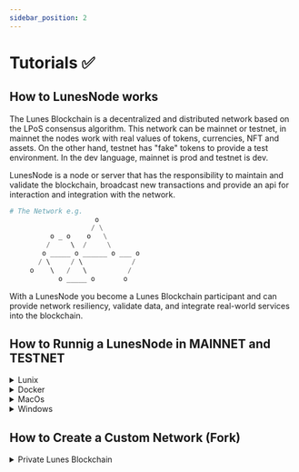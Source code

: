 ```yaml
---
sidebar_position: 2
---
```


# Tutorials ✅


## How to LunesNode works

The Lunes Blockchain is a decentralized and distributed network based on the LPoS consensus algorithm. This network can be mainnet or testnet, in mainnet the nodes work with real values of tokens, currencies, NFT and assets. On the other hand, testnet has "fake" tokens to provide a test environment.
In the dev language, mainnet is prod and testnet is dev.

LunesNode is a node or server that has the responsibility to maintain and validate the blockchain, broadcast new transactions and provide an api for interaction and integration with the network.

```py
# The Network e.g.
                     o 
                    / \
          o _ o    o   \
         /     \  /     \
        o _____ o ______ o ___ o
       / \     / \            /
     o    \   /   \          /
            o _____ o       o
```

With a LunesNode you become a Lunes Blockchain participant and can provide network resiliency, validate data, and integrate real-world services into the blockchain.

## How to Runnig a LunesNode in MAINNET and TESTNET

<details>
  <summary>Lunix</summary>

**Get files**

Your need **LunesNode java executable** **[get here](https://github.com/lunes-platform/lunesnode/releases/download/v0.1.4/lunesnode-latest.jar)**

Now your need also a set a config file with your want.

```HOCON
lunes {
  directory = ""

  blockchain.type = 
  network.known-peers = [""]

  wallet.password = ""
  wallet.seed = ""
}
```

**info**
- `directory` is a local on your copy from lunesblockchain will be persisted
- `blockchain.type` type of network your want connect, MAINNET or TESTNET
- `network.known-peers` in here your should be put a `ip:7770` like address of a lunesnode, for **mainnet** `5.196.155.34:7770` or **testnet** `5.196.155.46:7770`
- `wallet.password` the password that your wallet will be encrypted
- `wallet.seed` your seed in `BASE58` hash

**after save this file with `lunesnode.conf` name**
* your can be take a **completely conf**  in **[here](https://github.com/lunes-platform/lunesnode/blob/master/src/main/resources/application.conf)**

Now your machine shold have files:
```
lunesnode.conf
lunesnode-latest.jar
```

**Run**
```
java -jar lunesnode-lates.jar
```

If your want enable LunesNode to run forever, save this file in `/etc/systemd/system/` with `lunesnode.service`
```
[Unit]
Description=Lunes Node Blockchain
After=network.target

[Service]
WorkingDirectory=PATH_DIR_LUNES_BLOCKCHAIN
ExecStart=/usr/bin/java -jar PATH_LUNES_NODE.jar PATH_LUNES_NODE.conf
Restart=always
RestartSec=30s
StandardOutput=journal
StandardError=journal
SyslogIdentifier=lunesnode

[Install]
WantedBy=multi-user.target
```
</details>

<details>
  <summary>Docker</summary>

```
Coming Soon
```
</details>

<details>
  <summary>MacOs</summary>

```
Coming Soon
```
</details>


<details>
  <summary>Windows</summary>

```
Coming Soon
```
</details>


## How to Create a Custom Network (Fork)


<details>
  <summary>Private Lunes Blockchain</summary>

**Changed genesis transactions**

```
Coming Soon
```
**Runnig and get signature of genesis transactions**

```
Coming Soon
```
**Add signature and Build your Node**

```
Coming Soon
```
</details>


